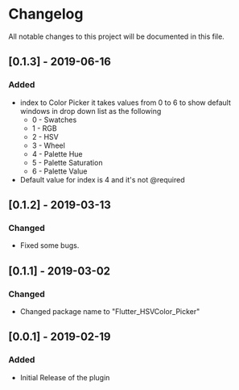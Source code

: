 # Changelog
All notable changes to this project will be documented in this file.

## [0.1.3] - 2019-06-16
### Added
- index to Color Picker it takes values from 0 to 6 to show default windows in drop down list as the following
   - 0 - Swatches
   - 1 - RGB
   - 2 - HSV
   - 3 - Wheel
   - 4 - Palette Hue
   - 5 - Palette Saturation
   - 6 - Palette Value
- Default value for index is 4 and it's not @required

## [0.1.2] - 2019-03-13
### Changed
- Fixed some bugs.

## [0.1.1] - 2019-03-02
### Changed
- Changed package name to "Flutter_HSVColor_Picker"

## [0.0.1] - 2019-02-19
### Added
- Initial Release of the plugin

